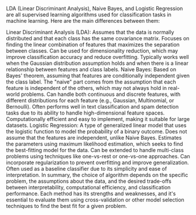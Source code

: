 LDA (Linear Discriminant Analysis), Naive Bayes, and Logistic Regression are all supervised learning algorithms used for classification tasks in machine learning. Here are the main differences between them:

Linear Discriminant Analysis (LDA):
Assumes that the data is normally distributed and that each class has the same covariance matrix.
Focuses on finding the linear combination of features that maximizes the separation between classes.
Can be used for dimensionality reduction, which may improve classification accuracy and reduce overfitting.
Typically works well when the Gaussian distribution assumption holds and when there is a linear relationship between features and class labels.
Naive Bayes:
Based on Bayes' theorem, assuming that features are conditionally independent given the class label.
The "naive" part comes from the assumption that each feature is independent of the others, which may not always hold in real-world problems.
Can handle both continuous and discrete features, with different distributions for each feature (e.g., Gaussian, Multinomial, or Bernoulli).
Often performs well in text classification and spam detection tasks due to its ability to handle high-dimensional feature spaces.
Computationally efficient and easy to implement, making it suitable for large datasets.
Logistic Regression:
A type of generalized linear model that uses the logistic function to model the probability of a binary outcome.
Does not assume that the features are independent, unlike Naive Bayes.
Estimates the parameters using maximum likelihood estimation, which seeks to find the best-fitting model for the data.
Can be extended to handle multi-class problems using techniques like one-vs-rest or one-vs-one approaches.
Can incorporate regularization to prevent overfitting and improve generalization.
Often used as a baseline classifier due to its simplicity and ease of interpretation.
In summary, the choice of algorithm depends on the specific problem, the assumptions about the data, and the desired trade-offs between interpretability, computational efficiency, and classification performance. Each method has its strengths and weaknesses, and it's essential to evaluate them using cross-validation or other model selection techniques to find the best fit for a given problem.